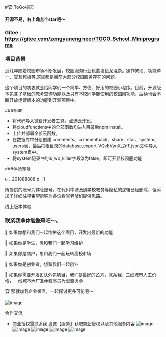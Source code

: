 

#🏆 ToGo校园

**开源不易，右上角点个star吧～**

### Gitee : https://gitee.com/zengyunengineer/TOGO_School_Miniprograme

### 项目背景

近几年随着校园市场不断发展，校园服务行业也愈发鱼龙混杂。操作繁琐、功能单一、交互死板等,这些都是目前大部分校园服务存在的问题。

这个项目的初衷就是给同学们一个简单、方便、好用的校园小程序。目前，开源版本包含了基础的教务查询功能以及只有本校同学能使用的校园圈功能，后续也会不断开放运营版本的功能到开源项目中。

###部署

- 将代码导入微信开发者工具，点选云开发。
- 将cloudfunctions中的全部函数均进入目录后npm install。
- 上传并部署全部云函数。
- 在数据库中分别创建 comments、commentback、share、star、system、users表，最后将根目录的database_export-VQvEVynX_ZnT.json文件导入system表中。
- 将system记录中的is_wx_killer字段改为false，即可开启校园圈功能

###体验账号

u：201888888
p：1

所提供的账号为体验账号，在代码中涉及到学校教务等隐私的逻辑已经删除，但添加了详细注释希望能够为各位看官老爷们提供思路。

线上版本体验

### 联系我拿体验账号吧～。

🌈 如果你想和我们一起维护这个项目，开发出最新的功能 

🌈 如果你是学生，想和我们一起学习维护

🌈 如果你是商户，想和我们一起玩转高校市场

🌈 如果你是创业者，想和我们一起创业

🌈 如果你需要开发团队外包项目，我们是最好的乙方，联系我，三线城市人工价格，一线城市大厂退休程序员为您服务😄

🏆 那就加我企业微信，一起探讨更多可能吧～

![image](docImg/IMG_3379.JPG)


合作交流
- 商业授权需联系我 发送【服务】获取商业授权以及其他服务内容
![image](docImg/13261623840424_.pic_hd.jpg)
![image](docImg/13271623840428_.pic_hd.jpg)
![image](docImg/13281623840432_.pic_hd.jpg)
![image](docImg/13291623840437_.pic_hd.jpg)
![image](docImg/13301623840443_.pic_hd.jpg)


